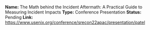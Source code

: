 **Name:** The Math behind the Incident Aftermath: A Practical Guide to Measuring Incident Impacts
**Type:** Conference Presentation
**Status:** Pending
**Link:** https://www.usenix.org/conference/srecon22apac/presentation/patel

